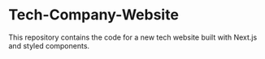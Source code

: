 # Tech-Company-Website
This repository contains the code for a new tech website built with Next.js and styled components.
